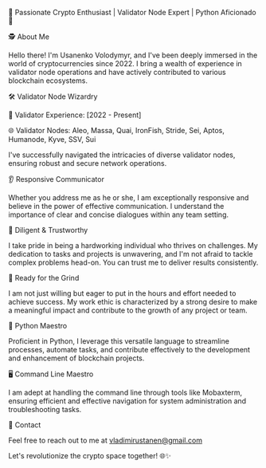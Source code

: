 

🚀 Passionate Crypto Enthusiast | Validator Node Expert | Python Aficionado 🐍

🕵️ About Me

Hello there! I'm Usanenko Volodymyr, and I've been deeply immersed in the world of cryptocurrencies since 2022. I bring a wealth of experience in validator node operations and have actively contributed to various blockchain ecosystems.

🛠️ Validator Node Wizardry

🔗 Validator Experience: [2022 - Present]

🌐 Validator Nodes: Aleo, Massa, Quai, IronFish, Stride, Sei, Aptos, Humanode, Kyve, SSV, Sui

I've successfully navigated the intricacies of diverse validator nodes, ensuring robust and secure network operations.

👂 Responsive Communicator

Whether you address me as he or she, I am exceptionally responsive and believe in the power of effective communication. I understand the importance of clear and concise dialogues within any team setting.

💪 Diligent & Trustworthy

I take pride in being a hardworking individual who thrives on challenges. My dedication to tasks and projects is unwavering, and I'm not afraid to tackle complex problems head-on. You can trust me to deliver results consistently.

🚀 Ready for the Grind

I am not just willing but eager to put in the hours and effort needed to achieve success. My work ethic is characterized by a strong desire to make a meaningful impact and contribute to the growth of any project or team.

🐍 Python Maestro

Proficient in Python, I leverage this versatile language to streamline processes, automate tasks, and contribute effectively to the development and enhancement of blockchain projects.

🖥️ Command Line Maestro

I am adept at handling the command line through tools like Mobaxterm, ensuring efficient and effective navigation for system administration and troubleshooting tasks.

📧 Contact

Feel free to reach out to me at vladimirustanen@gmail.com

Let's revolutionize the crypto space together! 🌐✨





